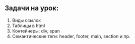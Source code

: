 ## Задачи на урок:
1. Виды ссылок
2. Таблицы в html
3. Контейнеры: div, span
4. Семантические теги: header, footer, main, section и пр. 









